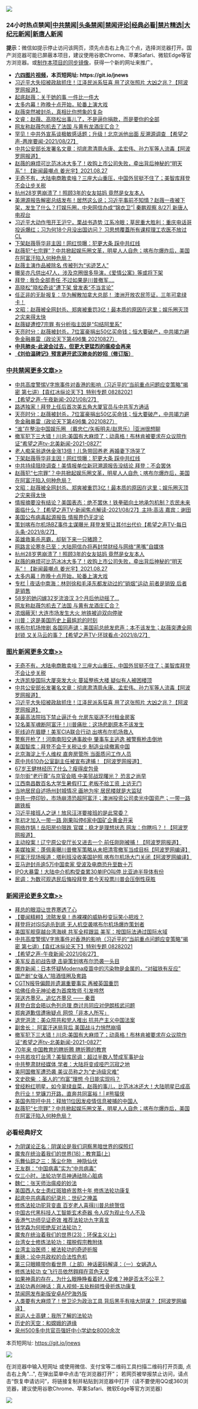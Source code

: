![](https://raw.githubusercontent.com/fqnews/bnews/master/64photo/fqnews-qr.jpg)

<div id="tt">
<h3>24小时热点禁闻|<a href="#%E4%B8%AD%E5%85%B1%E7%A6%81%E9%97%BB%E6%9B%B4%E5%A4%9A%E6%96%87%E7%AB%A0">中共禁闻</a>|<a href="#%E5%9B%BE%E7%89%87%E6%96%B0%E9%97%BB%E6%9B%B4%E5%A4%9A%E6%96%87%E7%AB%A0">头条禁闻</a>|<a href="#%E6%96%B0%E9%97%BB%E8%AF%84%E8%AE%BA%E6%9B%B4%E5%A4%9A%E6%96%87%E7%AB%A0">禁闻评论|<a href="#%E5%BF%85%E7%9C%8B%E7%BB%8F%E5%85%B8%E5%A5%BD%E6%96%87">经典必看|<a href="/video.md#%E7%A6%81%E7%89%87%E7%B2%BE%E9%80%89">禁片精选</a>|<a href="https://github.com/fqnews/djy/blob/master/gb/nf1351518.md#1">大纪元新闻</a>|<a href="https://github.com/fqnews/ntdtv/blob/master/gb/prog204.md#1">新唐人新闻</a></h3>
<div><b>提示：</b>微信如提示停止访问该网页，须先点击右上角三个点，选择浏览器打开。国产浏览器可能已屏蔽本项目，建议使用谷歌Chrome、苹果Safari、微软Edge等官方浏览器。或<a href="https://github.com/fqnews/bnews/blob/master/%E5%88%B6%E4%BD%9Cgit%E7%A6%81%E9%97%BB%E9%95%9C%E5%83%8F.md">制作本项目的同步镜像</a>，获得一个新的网址来推广。</div>
<ul>
<li><b><a href="http://d1.bdrive.tk/64.mp4" target="_blank">六四图片视频</a>，本页短网址: https://git.io/jnews</b></li>
<li><a href="/topimagenews/20210827/1614310.md">习近平大失招被政敌抓住！江泽民派系狂喜 用了这张照片 大凶之兆？【阿波罗网报道】</a></li>
<li><a href="/yule/20210827/1614348.md">起底赵薇：关于她的事 一件比一件大</a></li>
<li><a href="/cbnews/20210828/1614695.md">太多内幕！昨晚十点开始，轮番上演大戏</a></li>
<li><a href="/yule/20210827/1614349.md">赵薇突然被封杀，真相比你想象的复杂</a></li>
<li><a href="/bannedvideo/20210827/1614351.md">文睿：赵薇、高晓松出事儿了，不是逼你捐款，而是要你的全部</a></li>
<li><a href="/cbnews/20210828/1614641.md">网友称赵薇包机去了法国 与黄有龙酒庄汇合？</a></li>
<li><a href="/comments/20210827/1614419.md">罕见！中共外宣系谈极敏感话题；升级！北京派他出面 反溯源调查 【希望之声-两岸要闻-2021/08/27】</a></li>
<li><a href="/topimagenews/20210827/1614355.md">中共公安部长发署名文章：彻底肃清周永康、孟宏伟、孙力军等人流毒【阿波罗网报道】</a></li>
<li><a href="/comments/20210828/1614704.md">赵薇的麻烦可比范冰冰大多了！收购上市公司失败，牵出背后神秘的“明天系”！【新闻最嘲点 姜光宇】2021.08.27</a></li>
<li><a href="/topimagenews/20210827/1614548.md">无奇不有，大陆电商敢卖啥？三座大山重压，中国外贸挺不住了；美智库拜登不会让步关税</a></li>
<li><a href="/cbnews/20210828/1614707.md">杭州28岁男崩溃了！照顾3年的女友姑妈 竟然是女友本人</a></li>
<li><a href="/bannedvideo/20210828/1614684.md">美溯源报告解密总结发布！居然这么说；习近平事前不知情？赵薇一夜被下架，发生了什么？打娱乐圈，中央网信办成“锦衣卫”| 秦鹏观察 8/27| 新唐人电视台</a></li>
<li><a href="/bannedvideo/20210828/1614676.md">习近平大动作甩开王沪宁，栗战书造势 江系冷眼；草民重大胜利：重庆电话哥投诉爆红；习为何18个月没出国访问？ 习思想覆蓋所有课程理工农医不放过 CL</a></li>
<li><a href="/cbnews/20210828/1614827.md">下架赵薇辱华非主因！网红惊曝：犯更大条 踩中共红线</a></li>
<li><a href="/comments/20210828/1614784.md">赵薇犯“七宗罪”？中共掀起娱乐圈文革，明星人人自危；喀布尔爆炸后，美国在阿富汗陷入何种危局？</a></li>
<li><a href="/cnnews/20210827/1614285.md">赵薇主演作品被除名 传被列为“劣迹艺人”</a></li>
<li><a href="/yule/20210828/1614712.md">曝吴亦凡供出47人，涉及京圈很多导演，《爱情公寓》等或将下架</a></li>
<li><a href="/cnnews/20210828/1614606.md">拜登 : 我负全部责任 不过如果是川普撤军….</a></li>
<li><a href="/cbnews/20210827/1614367.md">高晓松"晓松奇谈"遭下架 曾发表“不当言论”</a></li>
<li><a href="/bannedvideo/20210828/1614587.md">任正非的无耻报复：华为解散加拿大总部！    澳洲开放农民签证，三年可拿绿卡！</a></li>
<li><a href="/cbnews/20210828/1614752.md">文昭：赵薇被全网封杀、郑爽被重罚3亿！最本质的原因在这里；娱乐圈灭顶之灾来得太快</a></li>
<li><a href="/headline/20210827/1614547.md">赵薇疑遭控7宗罪 有分析指主因是“勾结阿里系”</a></li>
<li><a href="/cbnews/20210828/1614845.md">天亮时分：赵薇被封杀，7位富豪捐出50亿买命钱；恒大要破产，中共竭力避免金融暴雷（政论天下第496集 20210827）</a></li>
<li><b><a href="/comments/20200211/1275071.md" target="_blank">中共肺炎-此波会过去，但更大更猛烈的瘟疫会再来</a></b></li>
<li><b><a href="/comments/20200207/1272816.md" target="_blank">《刘伯温碑记》预言避开武汉肺炎的妙招（修订版）</a></b></li>
</ul>
</div>

<div class="catlist">
<h3><a href="/cbnews/" target="_blank">中共禁闻</a><span><a href="/cbnews/" target="_blank" rel="nofollow">更多文章>></a></span></h3>
<ul>
<li><a href="/comments/20210828/1614906.md" target="_blank">中共高度警惕V字旅事件对香港的影响（习近平的“当前重点问题应变策略”揭密   第七讲）【袁红冰纵论天下】特别专题 08282021</a></li>
<li><a href="/comments/20210828/1614894.md" target="_blank">【希望之声-午夜新闻-2021/08/27】</a></li>
<li><a href="/cbnews/20210828/1614887.md" target="_blank">路透独家！拜登上任后首次美五角大厦官员与中共军方通话</a></li>
<li><a href="/cbnews/20210828/1614845.md" target="_blank">天亮时分：赵薇被封杀，7位富豪捐出50亿买命钱；恒大要破产，中共竭力避免金融暴雷（政论天下第496集 20210827）</a></li>
<li><a href="/cbnews/20210828/1614762.md" target="_blank">“谁”在整治中国娱乐圈 （戴忠仁/矢板明夫/赵思乐）|亚洲很想聊</a></li>
<li><a href="/comments/20210828/1614838.md" target="_blank">撤军犯下三大错！川总:美国有大麻烦了；动真格！布林肯被要求在众议院作证“希望之声tv-北美新闻-2021-0827”</a></li>
<li><a href="/cbnews/20210828/1614828.md" target="_blank">老人痴呆翁退休金涨13倍！儿急带回养老 再婚妻下场哭了</a></li>
<li><a href="/cbnews/20210828/1614827.md" target="_blank">下架赵薇辱华非主因！网红惊曝：犯更大条 踩中共红线</a></li>
<li><a href="/cbnews/20210828/1614803.md" target="_blank">中共持续阻挠调查！美情报单位新冠溯源报告没结论 拜登：不会罢休</a></li>
<li><a href="/comments/20210828/1614784.md" target="_blank">赵薇犯“七宗罪”？中共掀起娱乐圈文革，明星人人自危；喀布尔爆炸后，美国在阿富汗陷入何种危局？</a></li>
<li><a href="/cbnews/20210828/1614752.md" target="_blank">文昭：赵薇被全网封杀、郑爽被重罚3亿！最本质的原因在这里；娱乐圈灭顶之灾来得太快</a></li>
<li><a href="/comments/20210828/1614734.md" target="_blank">情报摘要没有结论？美国表态：绝不罢休！铁拳砸向土地承包机制？农民未来面临什么？【希望之声TV-新闻焦点解读-2021/08/27】主持:高洁  嘉宾：谢田</a></li>
<li><a href="/cbnews/20210828/1614732.md" target="_blank">美国公布病毒起源报告 情报界仍无定论</a></li>
<li><a href="/comments/20210828/1614721.md" target="_blank">策划喀布尔机场BZ事件主谋曝光 拜登发誓让其付出代价【希望之声TV-每日头条-2021/8/27】</a></li>
<li><a href="/comments/20210828/1614710.md" target="_blank">英雄救美杀恶霸，却斩下来一只猪蹄？</a></li>
<li><a href="/cbnews/20210828/1614708.md" target="_blank">网路言论寒冬已至：大陆网信办将再封禁财经与网络“黑嘴”自媒体</a></li>
<li><a href="/cbnews/20210828/1614707.md" target="_blank">杭州28岁男崩溃了！照顾3年的女友姑妈 竟然是女友本人</a></li>
<li><a href="/comments/20210828/1614704.md" target="_blank">赵薇的麻烦可比范冰冰大多了！收购上市公司失败，牵出背后神秘的“明天系”！【新闻最嘲点 姜光宇】2021.08.27</a></li>
<li><a href="/cbnews/20210828/1614695.md" target="_blank">太多内幕！昨晚十点开始，轮番上演大戏</a></li>
<li><a href="/cbnews/20210828/1614675.md" target="_blank">专栏 | 夜话中南海：林则徐和毛泽东都发动过的&#8221;销烟&#8221;运动 前者是销毁 后者是销售</a></li>
<li><a href="/cbnews/20210828/1614657.md" target="_blank">58岁的她闪嫁32岁流浪汉 3个月后他动摇了…</a></li>
<li><a href="/cbnews/20210828/1614641.md" target="_blank">网友称赵薇包机去了法国 与黄有龙酒庄汇合？</a></li>
<li><a href="/cbnews/20210828/1614624.md" target="_blank">浓烟蔽天! 大连市场发生大火 地铁被迫双向停驶</a></li>
<li><a href="/cbnews/20210828/1614594.md" target="_blank">川普：这是美国历史上最尴尬的时刻</a></li>
<li><a href="/comments/20210828/1614585.md" target="_blank">喀布尔机场惨剧 各国同声谴；美国前总统发悲声：本不该发生；赵薇突遭全网封锁 又关马云的事？【希望之声TV-环球看点-2021/8/27】</a></li>

</ul>
</div>
<div class="catlist">
<h3><a href="/topimagenews/" target="_blank">图片新闻</a><span><a href="/topimagenews/" target="_blank" rel="nofollow">更多文章>></a></span></h3>
<ul>
<li><a href="/topimagenews/20210827/1614548.md" target="_blank">无奇不有，大陆电商敢卖啥？三座大山重压，中国外贸挺不住了；美智库拜登不会让步关税</a></li>
<li><a href="/topimagenews/20210827/1614476.md" target="_blank">大连凯旋国际大厦突发大火 蔓延整栋大楼 疑似有人被困楼顶</a></li>
<li><a href="/topimagenews/20210827/1614355.md" target="_blank">中共公安部长发署名文章：彻底肃清周永康、孟宏伟、孙力军等人流毒【阿波罗网报道】</a></li>
<li><a href="/topimagenews/20210827/1614310.md" target="_blank">习近平大失招被政敌抓住！江泽民派系狂喜 用了这张照片 大凶之兆？【阿波罗网报道】</a></li>
<li><a href="/topimagenews/20210827/1614206.md" target="_blank">美最高法院挡下禁止逼迁令 允房东驱逐不付租金房客</a></li>
<li><a href="/topimagenews/20210827/1614205.md" target="_blank">12名美军魂断阿富汗！川普痛批：这场悲剧原本不该发生</a></li>
<li><a href="/topimagenews/20210827/1614006.md" target="_blank">死线迫在眉睫！美军CIA联合行动 出喀布尔机场救人</a></li>
<li><a href="/topimagenews/20210827/1613978.md" target="_blank">警察开枪了！河南南阳交通事故中 肇事车主逃逸 被警察枪击倒地</a></li>
<li><a href="/topimagenews/20210827/1613928.md" target="_blank">美国智库：拜登不会于关税让步 制造业续撤离中国</a></li>
<li><a href="/topimagenews/20210826/1613688.md" target="_blank">北京海淀上千人维权 直奔房管所 当面质问工作人员</a></li>
<li><a href="/topimagenews/20210826/1613619.md" target="_blank">原中共610办公室副主任被宣布逮捕！【阿波罗网报道】</a></li>
<li><a href="/topimagenews/20210826/1613233.md" target="_blank">67岁王健林经历了什么？瘦得皮包骨</a></li>
<li><a href="/topimagenews/20210826/1613193.md" target="_blank">华尔街“老行尊”与京官会晤 中美贸战现曙光？ 恐言之尚早</a></li>
<li><a href="/topimagenews/20210825/1612927.md" target="_blank">江西南昌数百名大学生暑假打工 老板不给工资 上访无门</a></li>
<li><a href="/topimagenews/20210825/1612918.md" target="_blank">当地居民自述扬州封城情况 画地为牢 居民楼就是大监狱</a></li>
<li><a href="/topimagenews/20210824/1612393.md" target="_blank">中共一停印钞，市场崩溃恐超阿富汗；澳洲投资公司卖光中国资产；一带一路踢铁板</a></li>
<li><a href="/topimagenews/20210824/1612385.md" target="_blank">习近平接班人之谜！放风汪洋要接班的是此常委？</a></li>
<li><a href="/topimagenews/20210823/1611841.md" target="_blank">年初才加入一带一路 刚果叫停6家中国矿企黄金开采</a></li>
<li><a href="/topimagenews/20210823/1611626.md" target="_blank">网络炸锅！岳阳房价限跌 官媒：稳才是理想状态 网友：你瞎吗？！【阿波罗网报道】</a></li>
<li><a href="/topimagenews/20210823/1611570.md" target="_blank">主动投案！辽宁原公安厅长又进去一个 前任刚刚被捕！【阿波罗网报道】</a></li>
<li><a href="/topimagenews/20210823/1611464.md" target="_blank">美媒独家：蓬佩奥曝川普撤军策略从未把清零撤军当成目标【阿波罗网编译】</a></li>
<li><a href="/topimagenews/20210823/1611372.md" target="_blank">阿富汗现场报道：塔利班没收美国护照 喀布尔机场大门关闭【阿波罗网编译】</a></li>
<li><a href="/topimagenews/20210823/1611345.md" target="_blank">亚马逊封杀逾5万中国卖家 受波及电商恐升至数十万</a></li>
<li><a href="/topimagenews/20210823/1611344.md" target="_blank">IPO大暴雷！大陆中介机构受查累30单IPO叫停 比亚迪半导体有份</a></li>
<li><a href="/topimagenews/20210823/1611304.md" target="_blank">民调：为数可观选民后悔投拜登 若今天投票川普会压倒性获胜</a></li>

</ul>
</div>
<div class="catlist">
<h3><a href="/comments/" target="_blank">新闻评论</a><span><a href="/comments/" target="_blank" rel="nofollow">更多文章>></a></span></h3>
<ul>
<li><a href="/comments/20210828/1614916.md" target="_blank">拜总的眼泪让世界寒透了心</a></li>
<li><a href="/comments/20210828/1614912.md" target="_blank">【要闻精粹】流脓发臭！赤裸裸的威胁秒变玩笑小把戏？</a></li>
<li><a href="/comments/20210828/1614908.md" target="_blank">拜登将对ISIS追杀到底 无人机空袭喀布尔机场爆炸策划者</a></li>
<li><a href="/comments/20210828/1614907.md" target="_blank">美国军舰穿越台湾海峡 共军全程跟监 美军：按国际法通过国际水域</a></li>
<li><a href="/comments/20210828/1614906.md" target="_blank">中共高度警惕V字旅事件对香港的影响（习近平的“当前重点问题应变策略”揭密   第七讲）【袁红冰纵论天下】特别专题 08282021</a></li>
<li><a href="/comments/20210828/1614894.md" target="_blank">【希望之声-午夜新闻-2021/08/27】</a></li>
<li><a href="/comments/20210828/1614892.md" target="_blank">美军反击初战告捷 击毙策划喀布尔恐袭一头目</a></li>
<li><a href="/comments/20210828/1614862.md" target="_blank">爆炸新闻：日本怀疑Moderna疫苗中的污染物是金属的，“对磁铁有反应”</a></li>
<li><a href="/comments/20210828/1614858.md" target="_blank">国产剧“女强人”陪酒怪圈及套路</a></li>
<li><a href="/comments/20210828/1614856.md" target="_blank">CGTN报导偏颇并遗漏重要事实 再被英国重罚</a></li>
<li><a href="/comments/20210828/1614855.md" target="_blank">哈佛任命无神论者为首席牧师 引发哗然</a></li>
<li><a href="/comments/20210828/1614854.md" target="_blank">哭送齐墨兄，追忆齐墨兄 —— 秦晋</a></li>
<li><a href="/comments/20210828/1614853.md" target="_blank">拜登白宫会晤以色列总理 商讨共同应对伊朗核武问题</a></li>
<li><a href="/comments/20210828/1614852.md" target="_blank">郑爽道歉信遭揪疑点 网惊「非本人所写」</a></li>
<li><a href="/comments/20210828/1614847.md" target="_blank">退党洪流：美众院共和党人推出 抗共产主义中国法案</a></li>
<li><a href="/comments/20210828/1614846.md" target="_blank">副舍长： 阿富汗迷局背后 美国战斗力悄然崩塌</a></li>
<li><a href="/comments/20210828/1614838.md" target="_blank">撤军犯下三大错！川总:美国有大麻烦了；动真格！布林肯被要求在众议院作证“希望之声tv-北美新闻-2021-0827”</a></li>
<li><a href="/comments/20210828/1614834.md" target="_blank">70年来 中国教育的瞎折腾 瞎折腾的教育</a></li>
<li><a href="/comments/20210828/1614826.md" target="_blank">中共若攻打台湾？美智库民调：超过半数人赞成军事护台</a></li>
<li><a href="/comments/20210828/1614825.md" target="_blank">中共整肃财经媒体 学者：大陆将变成哑巴沉寂之地</a></li>
<li><a href="/comments/20210828/1614819.md" target="_blank">美阿国撤军遭恐袭 美议员称之为“史诗级灾难”</a></li>
<li><a href="/comments/20210828/1614809.md" target="_blank">文史砍柴 ：圣人的“均富”理想 今日能实现吗？</a></li>
<li><a href="/comments/20210828/1614794.md" target="_blank">曾经粉红明星，如今翠绿韭菜，赵薇的事儿，比范冰冰还大！大陆明星已成高危行业！党镰刀开路，直奔共同富裕！│#熊猫侠</a></li>
<li><a href="/comments/20210828/1614785.md" target="_blank">美国务院吁中共：释放11位因发疫情信息被捕的中国人</a></li>
<li><a href="/comments/20210828/1614784.md" target="_blank">赵薇犯“七宗罪”？中共掀起娱乐圈文革，明星人人自危；喀布尔爆炸后，美国在阿富汗陷入何种危局？</a></li>

</ul>
</div>

<div class="catlist">
<h3>必看经典好文</h3>
<ul>
<li><a href="/comments/20201031/1423298.md" target="_blank">为阴谋论正名：阴谋论是我们洞察黑暗世界的探照灯</a></li>
<li><a href="/topimagenews/20180701/965109.md" target="_blank">魔鬼在统治着我们的世界(18)：教育篇(上)</a></li>
<li><a href="/tculture/20190101/1056889.md" target="_blank">乐舞仙踪之三：落尘化物　神隐仙伏</a></li>
<li><a href="/comments/20200318/1295755.md" target="_blank">王友群：“中国病毒”实为“中共病毒”</a></li>
<li><a href="/health/20170626/780270.md" target="_blank">仅三小时，法轮功学员神通祛除心脏病</a></li>
<li><a href="/comments/20200224/1282494.md" target="_blank">魏仁：张天师治瘟疫的妙法</a></li>
<li><a href="/comments/20190126/1070164.md" target="_blank">美国西人女士患红斑狼疮苦熬十年 修炼法轮功康复</a></li>
<li><a href="/comments/20200702/1354076.md" target="_blank">起底中共病毒的纪录片：世纪之掩盖</a></li>
<li><a href="/comments/20210312/1502969.md" target="_blank">修炼法轮功驼背变直 百岁老人喜得川普总统贺信</a></li>
<li><a href="/comments/20210223/1492497.md" target="_blank">中国古代黑科技人工智能玄术奇器 令人叹为观止今人不及</a></li>
<li><a href="/comments/20200517/1330064.md" target="_blank">香港气功师见证奇效 推荐法轮功九字真言</a></li>
<li><a href="/comments/20210123/1473430.md" target="_blank">钱学森为何拒绝反对法轮功？</a></li>
<li><a href="/ssgc/20180904/993719.md" target="_blank">魔鬼在统治着我们的世界(23)：环保主义(上)</a></li>
<li><a href="/cbnews/20200610/1342772.md" target="_blank">台湾女士修炼法轮功：摆脱假宗教附体</a></li>
<li><a href="/comments/20200801/1373219.md" target="_blank">台湾主治医师：被法轮功的奇迹折服</a></li>
<li><a href="/comments/20200705/783271.md" target="_blank">重磅：论中共政权的合法性危机</a></li>
<li><a href="/comments/20200426/1319648.md" target="_blank">第三只眼睛带你看世界（上部）神话密码解译：（一）女娲造人</a></li>
<li><a href="/cnnews/20210512/1544604.md" target="_blank">修炼法轮功 女飞行员依然翱翔在蓝色天空</a></li>
<li><a href="/comments/20200623/1346844.md" target="_blank">如果神真的存在，为什么眼睁睁看着好人受难？神是否太不公平？</a></li>
<li><a href="/comments/20190516/1128964.md" target="_blank">法轮功再创神话：真人视频-五处粉碎性骨折炼功康复</a></li>
<li><a href="/comments/20200627/783266.md" target="_blank">禁闻网发布新版安卓APP海外版</a></li>
<li><a href="/cnnews/20201226/1455352.md" target="_blank">人类要有大麻烦了！世卫沦为政治工具 背后黑手有啥大阴谋？【阿波罗网编译】</a></li>
<li><a href="/ccpdope/20200729/1369047.md" target="_blank">民运人士高健：我所了解的法轮功</a></li>
<li><a href="/cbnews/20190219/1083302.md" target="_blank">历史的天空：和嫦娥的道缘</a></li>
<li><a href="/comments/20200704/783272.md" target="_blank">泉州500多中共官员强奸中小学幼女8000余次</a></li>

</ul>
</div>

本页短网址: https://git.io/jnews

![](https://raw.githubusercontent.com/fqnews/bnews/master/64photo/fqnews-qr.jpg)

在浏览器中输入短网址 或使用微信、支付宝等二维码工具扫描二维码打开页面, 点击右上角"...", 在弹出菜单中点击“在浏览器打开”； 若网页被举报禁止访问，请点击“恢复申请访问”，将链接复制并粘贴到浏览器中打开（请不要使用QQ或360浏览器，建议使用谷歌Chrome、苹果Safari、微软Edge等官方浏览器）

![](https://raw.githubusercontent.com/fqnews/bnews/master/64photo/wx.jpg)